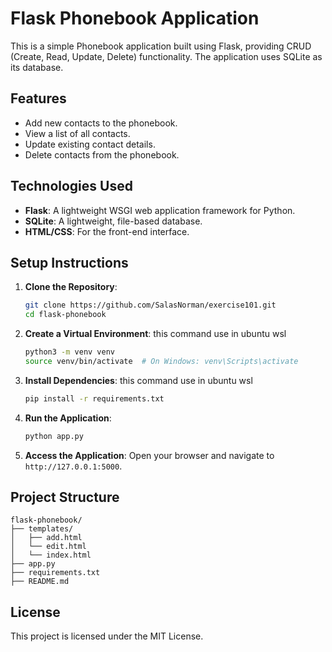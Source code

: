 # Flask Phonebook Application

This is a simple Phonebook application built using Flask, providing CRUD (Create, Read, Update, Delete) functionality. The application uses SQLite as its database.

## Features

- Add new contacts to the phonebook.
- View a list of all contacts.
- Update existing contact details.
- Delete contacts from the phonebook.

## Technologies Used

- **Flask**: A lightweight WSGI web application framework for Python.
- **SQLite**: A lightweight, file-based database.
- **HTML/CSS**: For the front-end interface.

## Setup Instructions

1. **Clone the Repository**:
   ```bash
   git clone https://github.com/SalasNorman/exercise101.git
   cd flask-phonebook
   ```

2. **Create a Virtual Environment**:
   this command use in ubuntu wsl
   ```bash
   python3 -m venv venv
   source venv/bin/activate  # On Windows: venv\Scripts\activate
   ```

4. **Install Dependencies**:
   this command use in ubuntu wsl
   ```bash
   pip install -r requirements.txt
   ```

6. **Run the Application**:
   ```bash
   python app.py
   ```

7. **Access the Application**:
   Open your browser and navigate to `http://127.0.0.1:5000`.

## Project Structure

```
flask-phonebook/
├── templates/
│   ├── add.html
│   └── edit.html
│   └── index.html
├── app.py  
├── requirements.txt
├── README.md
```

## License

This project is licensed under the MIT License.
